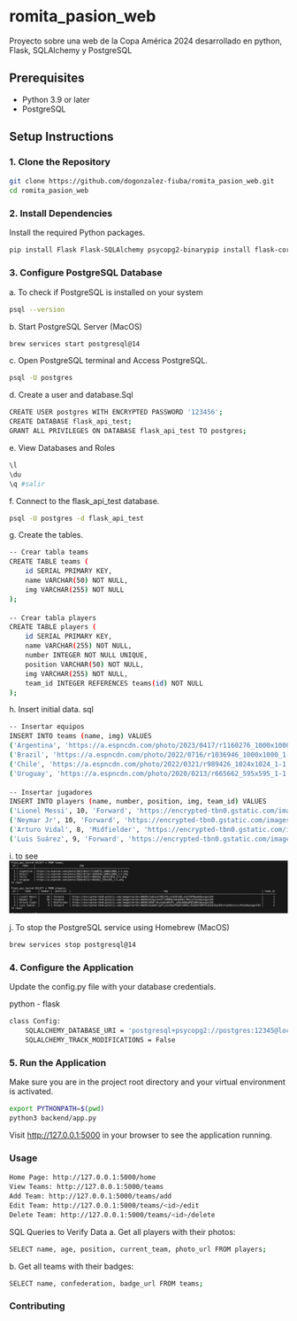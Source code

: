 # romita_pasion_web
Proyecto sobre una web de la Copa América 2024 desarrollado en python, Flask, SQLAlchemy y PostgreSQL

## Prerequisites

- Python 3.9 or later
- PostgreSQL

## Setup Instructions

### 1. Clone the Repository

```bash
git clone https://github.com/dogonzalez-fiuba/romita_pasion_web.git
cd romita_pasion_web
```

### 2. Install Dependencies

Install the required Python packages.

```bash
pip install Flask Flask-SQLAlchemy psycopg2-binarypip install flask-cors
```

### 3. Configure PostgreSQL Database

a. To check if PostgreSQL is installed on your system
```bash
psql --version
```
b. Start PostgreSQL Server (MacOS)
```bash
brew services start postgresql@14
```
c. Open PostgreSQL terminal and Access PostgreSQL.
```bash
psql -U postgres
```
d. Create a user and database.Sql
```bash
CREATE USER postgres WITH ENCRYPTED PASSWORD '123456';
CREATE DATABASE flask_api_test;
GRANT ALL PRIVILEGES ON DATABASE flask_api_test TO postgres;
```
e. View Databases and Roles
```bash
\l
\du
\q #salir
```
f. Connect to the flask_api_test database.
```bash
psql -U postgres -d flask_api_test

```
g. Create the tables.
```bash
-- Crear tabla teams
CREATE TABLE teams (
    id SERIAL PRIMARY KEY,
    name VARCHAR(50) NOT NULL,
    img VARCHAR(255) NOT NULL
);

-- Crear tabla players
CREATE TABLE players (
    id SERIAL PRIMARY KEY,
    name VARCHAR(255) NOT NULL,
    number INTEGER NOT NULL UNIQUE,
    position VARCHAR(50) NOT NULL,
    img VARCHAR(255) NOT NULL,
    team_id INTEGER REFERENCES teams(id) NOT NULL
);

```

h. Insert initial data. sql

```bash
-- Insertar equipos
INSERT INTO teams (name, img) VALUES
('Argentina', 'https://a.espncdn.com/photo/2023/0417/r1160276_1000x1000_1-1.png'),
('Brazil', 'https://a.espncdn.com/photo/2022/0716/r1036946_1000x1000_1-1.png'),
('Chile', 'https://a.espncdn.com/photo/2022/0321/r989426_1024x1024_1-1.png'),
('Uruguay', 'https://a.espncdn.com/photo/2020/0213/r665662_595x595_1-1.png');

-- Insertar jugadores
INSERT INTO players (name, number, position, img, team_id) VALUES
('Lionel Messi', 10, 'Forward', 'https://encrypted-tbn0.gstatic.com/images?q=tbn:ANd9GcTqbCwnIYB5lP4cjn3SVHiEM_ookf207Nww6A&usqp=CAU', 1),
('Neymar Jr', 10, 'Forward', 'https://encrypted-tbn0.gstatic.com/images?q=tbn:ANd9GcRibpz3vV3Tl4PNRQyIAkkHQhx-M8zieTGxhA&usqp=CAU', 2),
('Arturo Vidal', 8, 'Midfielder', 'https://encrypted-tbn0.gstatic.com/images?q=tbn:ANd9GcRDQF-0cy5oQn4MoFU-_p9OuA8RegPBIIWMjQ&usqp=CAU', 3),
('Luis Suárez', 9, 'Forward', 'https://encrypted-tbn0.gstatic.com/images?q=tbn:ANd9GcQumQbtigXYjxGz39q3YbQDtZAMky-RIGRUtVDMfHiQ2Ukd2wCDUztCqt02LhciccRJo3k&usqp=CAU', 4);

```
i. to see
![alt text](image.png)

j. To stop the PostgreSQL service using Homebrew (MacOS)
```bash
brew services stop postgresql@14
```
###  4. Configure the Application
Update the config.py file with your database credentials.

python - flask
```bash
class Config:
    SQLALCHEMY_DATABASE_URI = 'postgresql+psycopg2://postgres:12345@localhost:5432/flask_api_test'
    SQLALCHEMY_TRACK_MODIFICATIONS = False

```
### 5. Run the Application

Make sure you are in the project root directory and your virtual environment is activated.

```bash
export PYTHONPATH=$(pwd)
python3 backend/app.py
```
Visit http://127.0.0.1:5000 in your browser to see the application running.


### Usage
```bash
Home Page: http://127.0.0.1:5000/home
View Teams: http://127.0.0.1:5000/teams
Add Team: http://127.0.0.1:5000/teams/add
Edit Team: http://127.0.0.1:5000/teams/<id>/edit
Delete Team: http://127.0.0.1:5000/teams/<id>/delete
```

SQL Queries to Verify Data
a. Get all players with their photos:
```bash
SELECT name, age, position, current_team, photo_url FROM players;
```
b. Get all teams with their badges:
```bash
SELECT name, confederation, badge_url FROM teams;
```
### Contributing